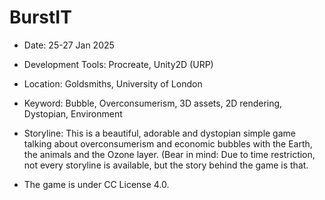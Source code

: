 # BurstIT

- Date: 25-27 Jan 2025
  
- Development Tools: Procreate, Unity2D (URP)
  
- Location: Goldsmiths, University of London
  
- Keyword: Bubble, Overconsumerism, 3D assets, 2D rendering, Dystopian, Environment

- Storyline: This is a beautiful, adorable and dystopian simple game talking about overconsumerism and economic bubbles with the Earth, the animals and the Ozone layer. (Bear in mind: Due to time restriction, not every storyline is available, but the story behind the game is that.

- The game is under CC License 4.0.
